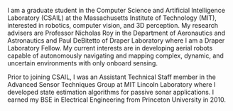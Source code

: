 I am a graduate student in the Computer Science and Artificial Intelligence
Laboratory (CSAIL) at the Massachusetts Institute of Technology (MIT),
interested in robotics, computer vision, and 3D perception. My research advisers
are Professor Nicholas Roy in the Department of Aeronautics and Astronautics and
Paul DeBitetto of Draper Laboratory where I am a Draper Laboratory Fellow. My
current interests are in developing aerial robots capable of autonomously
navigating and mapping complex, dynamic, and uncertain environments with only
onboard sensing.

Prior to joining CSAIL, I was an Assistant Technical Staff member in the
Advanced Sensor Techniques Group at MIT Lincoln Laboratory where I developed
state estimation algorithms for passive sonar applications. I earned my BSE in
Electrical Engineering from Princeton University in 2010.

